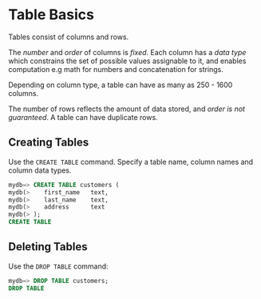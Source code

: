 # Table Basics

Tables consist of columns and rows.

The *number* and *order* of columns is *fixed*. Each column has a *data type* which constrains the set of possible values assignable to it, and enables computation e.g math for numbers and concatenation for strings.

Depending on column type, a table can have as many as 250 - 1600 columns.

The number of rows reflects the amount of data stored, and *order is not guaranteed*. A table can have duplicate rows.

## Creating Tables

Use the `CREATE TABLE` command. Specify a table name, column names and column data types.

```sql
mydb=> CREATE TABLE customers (
mydb(>    first_name   text,
mydb(>    last_name    text,
mydb(>    address      text
mydb(> );
CREATE TABLE
```

## Deleting Tables

Use the `DROP TABLE` command:

```sql
mydb=> DROP TABLE customers;
DROP TABLE
```

